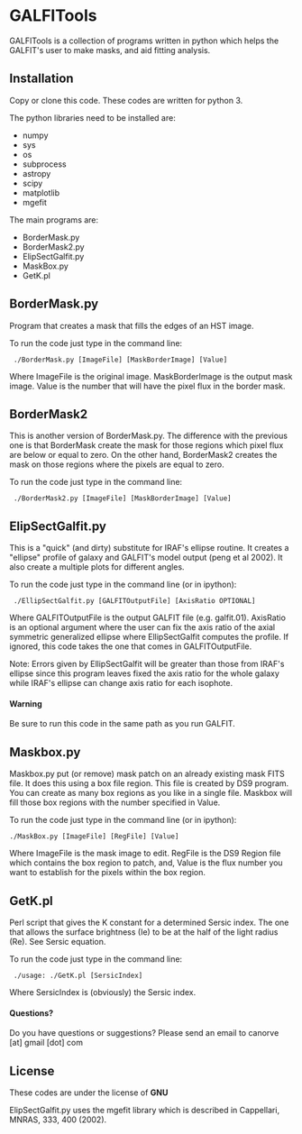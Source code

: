# GALFITools


GALFITools is a collection of
programs written in python which helps
the GALFIT's user to make masks, and aid
fitting analysis.

## Installation

Copy or clone this code. These codes are
written for python 3.

The python libraries need to be installed are:
- numpy
- sys
- os
- subprocess
- astropy
- scipy
- matplotlib
- mgefit

The main programs are:
- BorderMask.py
- BorderMask2.py
- ElipSectGalfit.py
- MaskBox.py
- GetK.pl

## BorderMask.py

Program that creates a mask that fills the
edges of an HST image.

To run the code just type in the command line:
```
 ./BorderMask.py [ImageFile] [MaskBorderImage] [Value]
```
Where ImageFile is the original image. MaskBorderImage is the 
output mask image. Value is the number that will have the 
pixel flux in the border mask.



## BorderMask2

This is another version of BorderMask.py. The difference
with the previous one is that BorderMask create the mask for those
regions which pixel flux are below or equal to zero.
On the other hand, BorderMask2 creates the mask on those 
regions where the pixels are equal to zero.

To run the code just type in the command line:
```
 ./BorderMask2.py [ImageFile] [MaskBorderImage] [Value]
```

## ElipSectGalfit.py

This is a "quick" (and dirty) substitute for IRAF's ellipse 
routine. It creates a "ellipse" profile of galaxy 
and GALFIT's model output (peng et al 2002). It also create a 
multiple plots for different angles.  

To run the code just type in the command line (or in ipython):

```
 ./EllipSectGalfit.py [GALFITOutputFile] [AxisRatio OPTIONAL]
 ```

Where GALFITOutputFile is the output GALFIT file (e.g. galfit.01). 
AxisRatio is an optional argument where
the user can fix the axis ratio of the axial symmetric generalized 
ellipse where EllipSectGalfit computes the profile. If ignored, 
this code takes the one that comes in GALFITOutputFile.  

Note: Errors given by EllipSectGalfit will be greater
than those from IRAF's ellipse since this program leaves fixed
the axis ratio for the whole galaxy while IRAF's ellipse
can change axis ratio for each isophote.


#### Warning
Be sure to run this code in the same path as you run GALFIT.


## Maskbox.py

Maskbox.py put (or remove) mask patch on
an already existing mask FITS file. It does this
using a box file region. This file is
created by DS9 program. You can create as many 
box regions as you like in a single file. Maskbox will fill
those box regions with the number specified in Value.   

To run the code just type in the command line (or in ipython):

```
./MaskBox.py [ImageFile] [RegFile] [Value]
```
Where ImageFile is the mask image to edit. RegFile
is the DS9 Region file which contains the box region
to patch, and, Value is the flux number you want to
establish for the pixels within the box region.



## GetK.pl

Perl script that gives the K constant for a
determined Sersic index. The one that allows the surface
brightness (Ie) to be at the half of the light radius (Re). 
See Sersic equation.

To run the code just type in the command line:
```
 ./usage: ./GetK.pl [SersicIndex]
```
Where SersicIndex is (obviously) the Sersic index.




#### Questions?
Do you have questions or suggestions?
Please send an email to canorve [at] gmail [dot] com

## License
These codes are under the license of **GNU**

ElipSectGalfit.py uses the mgefit library which is
described in Cappellari, MNRAS, 333, 400 (2002).
